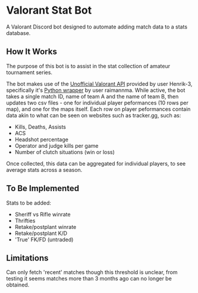 # Valorant Stat Bot
A Valorant Discord bot designed to automate adding match data to a stats database.

## How It Works
The purpose of this bot is to assist in the stat collection of amateur tournament series.

The bot makes use of the [Unofficial Valorant API](https://github.com/Henrik-3/unofficial-valorant-api) provided by user Henrik-3, specifically it's 
[Python wrapper](https://github.com/raimannma/ValorantAPI) by user raimannma. While active, the bot takes a single match ID, name of team A and the
name of team B, then updates two csv files - one for individual player peformances (10 rows per map), and one for the maps itself. Each row on player
peformances contain data akin to what can be seen on websites such as tracker.gg, such as:

- Kills, Deaths, Assists
- ACS
- Headshot percentage
- Operator and judge kills per game
- Number of clutch situations (win or loss)

Once collected, this data can be aggregated for individual players, to see average stats across a season.

## To Be Implemented
Stats to be added:

- Sheriff vs Rifle winrate
- Thrifties
- Retake/postplant winrate
- Retake/postplant K/D
- 'True' FK/FD (untraded)

## Limitations
Can only fetch 'recent' matches though this threshold is unclear, from testing it seems matches more than 3 months ago can no longer be obtained.

